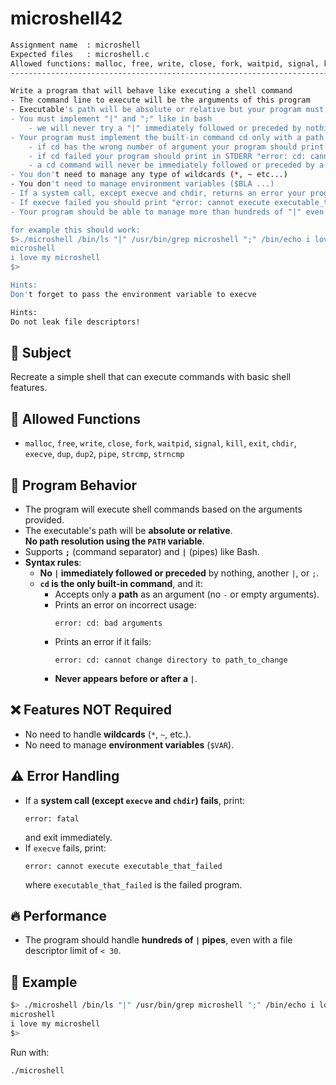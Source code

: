 # microshell42

```sh
Assignment name  : microshell
Expected files   : microshell.c
Allowed functions: malloc, free, write, close, fork, waitpid, signal, kill, exit, chdir, execve, dup, dup2, pipe, strcmp, strncmp
--------------------------------------------------------------------------------------

Write a program that will behave like executing a shell command
- The command line to execute will be the arguments of this program
- Executable's path will be absolute or relative but your program must not build a path (from the PATH variable for example)
- You must implement "|" and ";" like in bash
	- we will never try a "|" immediately followed or preceded by nothing or "|" or ";"
- Your program must implement the built-in command cd only with a path as argument (no '-' or without parameters)
	- if cd has the wrong number of argument your program should print in STDERR "error: cd: bad arguments" followed by a '\n'
	- if cd failed your program should print in STDERR "error: cd: cannot change directory to path_to_change" followed by a '\n' with path_to_change replaced by the argument to cd
	- a cd command will never be immediately followed or preceded by a "|"
- You don't need to manage any type of wildcards (*, ~ etc...)
- You don't need to manage environment variables ($BLA ...)
- If a system call, except execve and chdir, returns an error your program should immediatly print "error: fatal" in STDERR followed by a '\n' and the program should exit
- If execve failed you should print "error: cannot execute executable_that_failed" in STDERR followed by a '\n' with executable_that_failed replaced with the path of the failed executable (It should be the first argument of execve)
- Your program should be able to manage more than hundreds of "|" even if we limit the number of "open files" to less than 30.

for example this should work:
$>./microshell /bin/ls "|" /usr/bin/grep microshell ";" /bin/echo i love my microshell
microshell
i love my microshell
$>

Hints:
Don't forget to pass the environment variable to execve

Hints:
Do not leak file descriptors!
```

## 📌 Subject

Recreate a simple shell that can execute commands with basic shell features.

## 🚀 Allowed Functions

- `malloc`, `free`, `write`, `close`, `fork`, `waitpid`, `signal`, `kill`, `exit`, `chdir`, `execve`, `dup`, `dup2`, `pipe`, `strcmp`, `strncmp`

## 🎯 Program Behavior

- The program will execute shell commands based on the arguments provided.
- The executable's path will be **absolute or relative**.  
  **No path resolution using the `PATH` variable**.
- Supports **`;`** (command separator) and **`|`** (pipes) like Bash.
- **Syntax rules**:
  - **No `|` immediately followed or preceded** by nothing, another `|`, or `;`.
  - **`cd` is the only built-in command**, and it:
    - Accepts only a **path** as an argument (no `-` or empty arguments).
    - Prints an error on incorrect usage:
      ```
      error: cd: bad arguments
      ```
    - Prints an error if it fails:
      ```
      error: cd: cannot change directory to path_to_change
      ```
    - **Never appears before or after a `|`**.

## ❌ Features NOT Required

- No need to handle **wildcards** (`*`, `~`, etc.).
- No need to manage **environment variables** (`$VAR`).

## ⚠️ Error Handling

- If a **system call (except `execve` and `chdir`) fails**, print:
  ```
  error: fatal
  ```
  and exit immediately.
- If `execve` fails, print:
  ```
  error: cannot execute executable_that_failed
  ```
  where `executable_that_failed` is the failed program.

## 🔥 Performance

- The program should handle **hundreds of `|` pipes**, even with a file descriptor limit of `< 30`.

## 📌 Example

```sh
$> ./microshell /bin/ls "|" /usr/bin/grep microshell ";" /bin/echo i love my microshell
microshell
i love my microshell
$>
```

Run with:
```sh
./microshell
```
